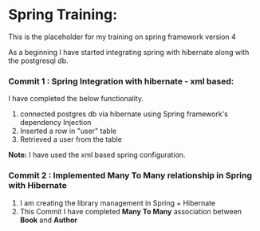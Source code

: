 Spring Training:
===============
This is the placeholder for my training on spring framework version 4

As a beginning I have started integrating spring with hibernate along with the postgresql db.

### Commit 1 : Spring Integration with hibernate - xml based:

I have completed the below functionality.

1.  connected postgres db via hibernate using Spring framework's dependency Injection
2.  Inserted a row in "user" table
3.  Retrieved a user from the table

**Note:**
I have used the xml based spring configuration.


### Commit 2 : Implemented Many To Many relationship in Spring with Hibernate
1.  I am creating the library management in Spring + Hibernate
2.  This Commit I have completed **Many To Many** association between **Book** and **Author**

